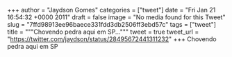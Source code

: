 
+++
author = "Jaydson Gomes"
categories = ["tweet"]
date = "Fri Jan 21 16:54:32 +0000 2011"
draft = false
image = "No media found for this Tweet"
slug = "7ffd98913ee96baece331fdd3db2506ff3ebd57c"
tags = ["tweet"]
title = """Chovendo pedra aqui em SP..."""
tweet = true
tweet_url = "https://twitter.com/jaydson/status/28495672441311232"
+++
Chovendo pedra aqui em SP
